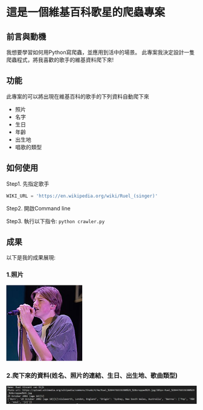 # 這是一個維基百科歌星的爬蟲專案


## 前言與動機
我想要學習如何用Python寫爬蟲，並應用到活中的場景。
此專案我決定設計一隻爬蟲程式，將我喜歡的歌手的維基資料爬下來!


## 功能
此專案的可以將出現在維基百科的歌手的下列資料自動爬下來
- 照片
- 名字
- 生日
- 年齡
- 出生地
- 唱歌的類型

## 如何使用
Step1. 先指定歌手 


```python
WIKI_URL = 'https://en.wikipedia.org/wiki/Ruel_(singer)'
```

Step2.  開啟Command line


Step3. 執行以下指令: `python crawler.py`


## 成果


以下是我的成果展現:

### 1.照片

![](Ruel.jpg)

### 2.爬下來的資料(姓名、照片的連結、生日、出生地、歌曲類型)

![](pic.jpg)

